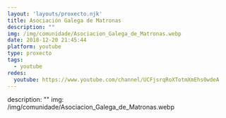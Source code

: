 ```yaml
---
layout: 'layouts/proxecto.njk'
title: Asociación Galega de Matronas
description: ""
img: /img/comunidade/Asociacion_Galega_de_Matronas.webp
date: 2018-12-20 21:45:44
platform: youtube
type: proxecto
tags:
  - youtube
redes:
  youtube: https://www.youtube.com/channel/UCFjsrqRoXTotmXmEhs0wdeA
---
```

description: ""
img: /img/comunidade/Asociacion_Galega_de_Matronas.webp
